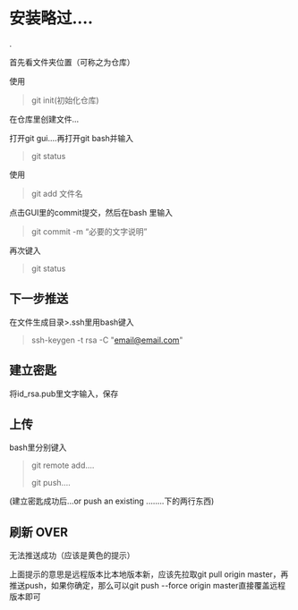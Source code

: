 # 安装略过....

.

首先看文件夹位置（可称之为仓库）  

使用

>git init(初始化仓库)  

在仓库里创建文件...  

打开git gui....再打开git bash并输入

>git status  

使用

>git add 文件名  

点击GUI里的commit提交，然后在bash 里输入

>git commit -m “必要的文字说明”  

再次键入

>git status  

## 下一步推送

在文件生成目录>.ssh里用bash键入  

> ssh-keygen -t rsa -C "email@email.com"  

  

## 建立密匙

将id_rsa.pub里文字输入，保存

## 上传

bash里分别键入

> git remote add....
>
> git push....

(建立密匙成功后...or push an existing ........下的两行东西)

## 刷新 OVER

无法推送成功（应该是黄色的提示）

上面提示的意思是远程版本比本地版本新，应该先拉取git pull origin master，再推送push，如果你确定，那么可以git push --force origin master直接覆盖远程版本即可

